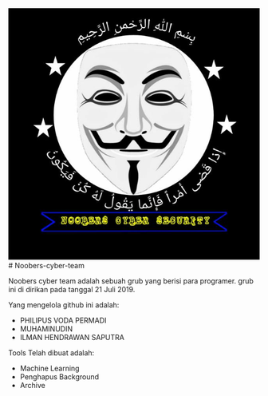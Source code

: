 <center><img src="https://github.com/mikdevind/Noobers-cyber-team/blob/main/logo%20NCS.jpg?raw=true" title="logo NCS"/></center>
# Noobers-cyber-team

Noobers cyber team adalah sebuah grub yang berisi para programer. grub ini di dirikan pada tanggal 21 Juli 2019. 

Yang mengelola github ini adalah:

- PHILIPUS VODA PERMADI
- MUHAMINUDIN
- ILMAN HENDRAWAN SAPUTRA

Tools Telah dibuat adalah:

- Machine Learning
- Penghapus Background
- Archive
